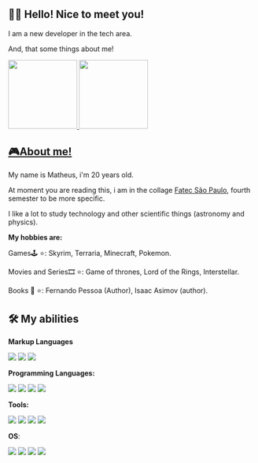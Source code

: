 
## 👨‍💻 Hello! Nice to meet you!
I am a new developer in the tech area. 

And, that some things about me!

<div>
  <a href="https://github.com/techmths">
  <img height="140em" src="https://github-readme-stats.vercel.app/api?username=techmths&show_icons=true&theme=dark&include_all_commits=true&count_private=true"/>
  <img height="140em" src="https://github-readme-stats.vercel.app/api/top-langs/?username=techmths&layout=compact&langs_count=16&theme=dark"/>
</div>

## 🎮About me!
<div>
  <a>
  My name is Matheus, i'm 20 years old.
  
  At moment you are reading this, i am in the collage [Fatec São Paulo](https://www.fatecsp.br/), fourth semester to be more specific.
  
  I like a lot to study technology and other scientific things (astronomy and physics).
  
  **My hobbies are:**
  
  Games🕹 ⭐: Skyrim, Terraria, Minecraft, Pokemon. 
  
  Movies and Series🎞 ⭐: Game of thrones, Lord of the Rings, Interstellar.
  
  Books 📕 ⭐: Fernando Pessoa (Author), Isaac Asimov (author).
  </a>
</div>

## 🛠 My abilities

**Markup Languages**

<div>
  <img src = "https://img.shields.io/badge/HTML5-E34F26?style=for-the-badge&logo=html5&logoColor=white">
  <img src = "https://img.shields.io/badge/CSS3-1572B6?style=for-the-badge&logo=css3&logoColor=white">
  <img src = "https://img.shields.io/badge/-bootstrap-0D1117?style=for-the-badge&logo=bootstrap&labelColor=0D1117">
</div>

**Programming Languages:**

<div>
  <img src = "https://img.shields.io/badge/python-3670A0?style=for-the-badge&logo=python&logoColor=ffdd54">
  
  <img src = "https://img.shields.io/badge/C-00599C?style=for-the-badge&logo=c&logoColor=white">
  
  <img src = "https://img.shields.io/badge/C%2B%2B-00599C?style=for-the-badge&logo=c%2B%2B&logoColor=white">
  
  <img src = "https://img.shields.io/badge/java-%23ED8B00.svg?style=for-the-badge&logo=openjdk&logoColor=white">
</div>

**Tools:** 
<div>
  <img src = "https://img.shields.io/badge/MySQL-00000F?style=for-the-badge&logo=mysql&logoColor=white">
  
  <img src="https://img.shields.io/badge/SQLite-000?style=for-the-badge&logo=sqlite&logoColor=07405E">
  
  <img src="https://img.shields.io/badge/GIT-E44C30?style=for-the-badge&logo=git&logoColor=white">

  <img src="https://img.shields.io/badge/flask-%23000.svg?style=for-the-badge&logo=flask&logoColor=white">

</div>

**OS**:
<div>
  <img src="https://img.shields.io/badge/Linux-000?style=for-the-badge&logo=linux&logoColor=FCC624">

  <img src="https://img.shields.io/badge/Ubuntu-35495E?style=for-the-badge&logo=ubuntu&logoColor=2CA5E0">

  <img src="https://img.shields.io/badge/Windows-000?style=for-the-badge&logo=windows&logoColor=2CA5E0">

  <img src="https://img.shields.io/badge/Android-3DDC84?style=for-the-badge&logo=android&logoColor=white">
</div>
